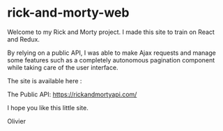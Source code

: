 # rick-and-morty-web

Welcome to my Rick and Morty project.
I made this site to train on React and Redux.

By relying on a public API, I was able to make Ajax requests and manage some features such as a completely autonomous pagination component while taking care of the user interface.

The site is available here :

The Public API:
https://rickandmortyapi.com/


I hope you like this little site.

Olivier